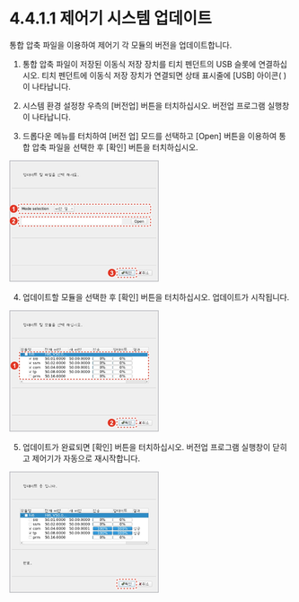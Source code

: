 # 4.4.1.1 제어기 시스템 업데이트

통합 압축 파일을 이용하여 제어기 각 모듈의 버전을 업데이트합니다.

1.	통합 압축 파일이 저장된 이동식 저장 장치를 티치 펜던트의 USB 슬롯에 연결하십시오. 티치 펜던트에 이동식 저장 장치가 연결되면 상태 표시줄에 \[USB\] 아이콘\( \)이 나타납니다.

2.	시스템 환경 설정창 우측의 \[버전업\] 버튼을 터치하십시오. 버전업 프로그램 실행창이 나타납니다.

3.	드롭다운 메뉴를 터치하여 \[버전 업\] 모드를 선택하고 \[Open\] 버튼을 이용하여 통합 압축 파일을 선택한 후 \[확인\] 버튼을 터치하십시오. 

![](../../../.gitbook/assets/image%20%28117%29.png)

4.	업데이트할 모듈을 선택한 후 \[확인\] 버튼을 터치하십시오. 업데이트가 시작됩니다. 

![](../../../.gitbook/assets/image%20%28109%29.png)

5.	업데이트가 완료되면 \[확인\] 버튼을 터치하십시오. 버전업 프로그램 실행창이 닫히고 제어기가 자동으로 재시작합니다.

![](../../../.gitbook/assets/image%20%28113%29.png)

